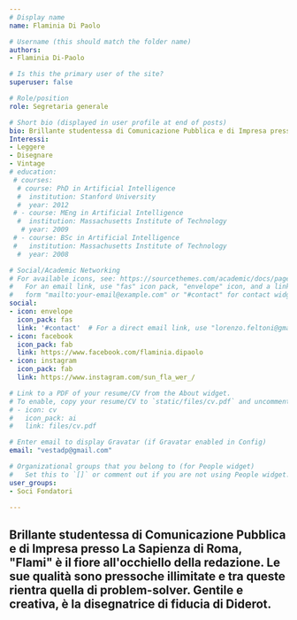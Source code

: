 ```yaml
---
# Display name
name: Flaminia Di Paolo

# Username (this should match the folder name)
authors:
- Flaminia Di-Paolo

# Is this the primary user of the site?
superuser: false

# Role/position
role: Segretaria generale

# Short bio (displayed in user profile at end of posts)
bio: Brillante studentessa di Comunicazione Pubblica e di Impresa presso La Sapienza di Roma, "Flami" è il fiore all'occhiello della redazione. Le sue qualità sono pressoche illimitate e tra queste rientra quella di problem-solver. Gentile e creativa, è la disegnatrice di fiducia di Diderot.
Interessi:
- Leggere
- Disegnare
- Vintage
# education:
 # courses:
  # course: PhD in Artificial Intelligence
  #  institution: Stanford University
  #  year: 2012
 # - course: MEng in Artificial Intelligence
  #  institution: Massachusetts Institute of Technology
   # year: 2009
 # - course: BSc in Artificial Intelligence
 #   institution: Massachusetts Institute of Technology
  #  year: 2008

# Social/Academic Networking
# For available icons, see: https://sourcethemes.com/academic/docs/page-builder/#icons
#   For an email link, use "fas" icon pack, "envelope" icon, and a link in the
#   form "mailto:your-email@example.com" or "#contact" for contact widget.
social:
- icon: envelope
  icon_pack: fas
  link: '#contact'  # For a direct email link, use "lorenzo.feltoni@gmail.com".
- icon: facebook
  icon_pack: fab
  link: https://www.facebook.com/flaminia.dipaolo
- icon: instagram
  icon_pack: fab
  link: https://www.instagram.com/sun_fla_wer_/

# Link to a PDF of your resume/CV from the About widget.
# To enable, copy your resume/CV to `static/files/cv.pdf` and uncomment the lines below.
# - icon: cv
#   icon_pack: ai
#   link: files/cv.pdf

# Enter email to display Gravatar (if Gravatar enabled in Config)
email: "vestadp@gmail.com"

# Organizational groups that you belong to (for People widget)
#   Set this to `[]` or comment out if you are not using People widget.
user_groups:
- Soci Fondatori

---
```

Brillante studentessa di Comunicazione Pubblica e di Impresa presso La Sapienza di Roma, "Flami" è il fiore all'occhiello della redazione. Le sue qualità sono pressoche illimitate e tra queste rientra quella di problem-solver. Gentile e creativa, è la disegnatrice di fiducia di Diderot.
---
